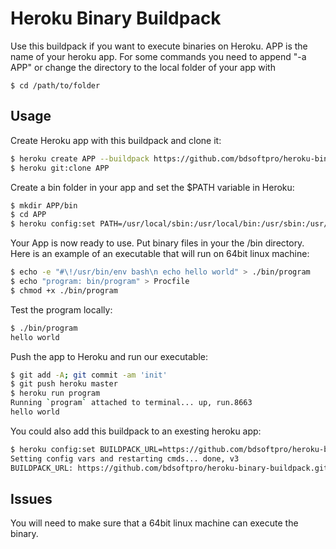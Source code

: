 # Heroku Binary Buildpack

Use this buildpack if you want to execute binaries on Heroku. APP is the name of your heroku app. For some commands you need to append "-a APP" or change the directory to the local folder of your app with
```
$ cd /path/to/folder
```

## Usage

Create Heroku app with this buildpack and clone it:
```bash
$ heroku create APP --buildpack https://github.com/bdsoftpro/heroku-binary-buildpack.git
$ heroku git:clone APP
```


Create a bin folder in your app and set the $PATH variable in Heroku:
```bash
$ mkdir APP/bin
$ cd APP
$ heroku config:set PATH=/usr/local/sbin:/usr/local/bin:/usr/sbin:/usr/bin:/sbin:/bin:/app/bin
```


Your App is now ready to use. Put binary files in your the /bin directory. Here is an example of an executable that will run on 64bit linux machine:
```bash
$ echo -e "#\!/usr/bin/env bash\n echo hello world" > ./bin/program
$ echo "program: bin/program" > Procfile
$ chmod +x ./bin/program
```


Test the program locally:
```bash
$ ./bin/program
hello world
```


Push the app to Heroku and run our executable:
```bash
$ git add -A; git commit -am 'init'
$ git push heroku master
$ heroku run program
Running `program` attached to terminal... up, run.8663
hello world
```

You could also add this buildpack to an exesting heroku app:
```bash
$ heroku config:set BUILDPACK_URL=https://github.com/bdsoftpro/heroku-binary-buildpack.git -a APP
Setting config vars and restarting cmds... done, v3
BUILDPACK_URL: https://github.com/bdsoftpro/heroku-binary-buildpack.git
```


## Issues

You will need to make sure that a 64bit linux machine can execute the binary.
